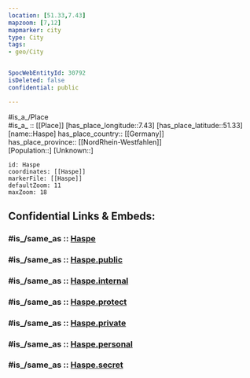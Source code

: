 ```yaml
---
location: [51.33,7.43] 
mapzoom: [7,12] 
mapmarker: city 
type: City
tags:
- geo/City


SpocWebEntityId: 30792
isDeleted: false
confidential: public

---
```

#is_a_/Place  
#is_a_ :: [[Place]] 
[has_place_longitude::7.43] 
[has_place_latitude::51.33] 
[name::Haspe] 
has_place_country:: [[Germany]]  
has_place_province:: [[NordRhein-Westfahlen]]  
[Population::] 
[Unknown::] 


```leaflet
id: Haspe
coordinates: [[Haspe]] 
markerFile: [[Haspe]] 
defaultZoom: 11 
maxZoom: 18
```


## Confidential Links & Embeds: 

### #is_/same_as :: [Haspe](/_Standards/Earth/Continent/Europe/Europe~Central/Germany/Germany~West/Nordrhein-Westfalen/counties~NW/Hagen/Haspe.md) 

### #is_/same_as :: [Haspe.public](/_public/Earth/Continent/Europe/Europe~Central/Germany/Germany~West/Nordrhein-Westfalen/counties~NW/Hagen/Haspe.public.md) 

### #is_/same_as :: [Haspe.internal](/_internal/Earth/Continent/Europe/Europe~Central/Germany/Germany~West/Nordrhein-Westfalen/counties~NW/Hagen/Haspe.internal.md) 

### #is_/same_as :: [Haspe.protect](/_protect/Earth/Continent/Europe/Europe~Central/Germany/Germany~West/Nordrhein-Westfalen/counties~NW/Hagen/Haspe.protect.md) 

### #is_/same_as :: [Haspe.private](/_private/Earth/Continent/Europe/Europe~Central/Germany/Germany~West/Nordrhein-Westfalen/counties~NW/Hagen/Haspe.private.md) 

### #is_/same_as :: [Haspe.personal](/_personal/Earth/Continent/Europe/Europe~Central/Germany/Germany~West/Nordrhein-Westfalen/counties~NW/Hagen/Haspe.personal.md) 

### #is_/same_as :: [Haspe.secret](/_secret/Earth/Continent/Europe/Europe~Central/Germany/Germany~West/Nordrhein-Westfalen/counties~NW/Hagen/Haspe.secret.md)

